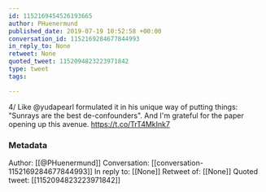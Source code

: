 ```yaml
---
id: 1152169454526193665
author: PHuenermund
published_date: 2019-07-19 10:52:58 +00:00
conversation_id: 1152169284677844993
in_reply_to: None
retweet: None
quoted_tweet: 1152094823223971842
type: tweet
tags:

---
```


4/ Like @yudapearl formulated it in his unique way of putting things: "Sunrays are the best de-confounders". And I'm grateful for the paper opening up this avenue. https://t.co/TrT4MkInk7

### Metadata

Author: [[@PHuenermund]]
Conversation: [[conversation-1152169284677844993]]
In reply to: [[None]]
Retweet of: [[None]]
Quoted tweet: [[1152094823223971842]]
